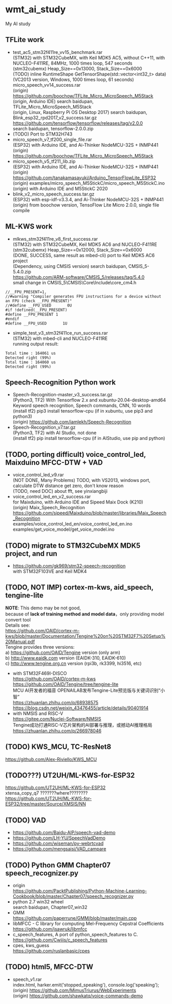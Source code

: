 # wmt_ai_study
My AI study  

## TFLite work  
* test_ac5_stm32f411re_vv15_benchmark.rar  
(STM32) with STM32CubeMX, with Keil MDK5 AC5, without C++11, with NUCLEO-F411RE, 84MHz, 1000 times loop, 547 seconds  
(stm32cubemx) Heap_Size==0x13000, Stack_Size==0x6000      
(TODO) inline RuntimeShape GetTensorShape(std::vector<int32_t> data)  
(VC2013 version, Windows, 1000 times loop, 61 seconds) micro_speech_vv14_success.rar  
(origin) https://github.com/boochow/TFLite_Micro_MicroSpeech_M5Stack  
(origin, Arduino IDE) search baidupan, TFLite_Micro_MicroSpeech_M5Stack  
(origin, Linux, Raspberry Pi OS Desktop 2017) search baidupan, Blink_esp32_rpd2017_v2_success.tar.gz  
https://github.com/tensorflow/tensorflow/releases/tag/v2.0.0  
search baidupan, tensorflow-2.0.0.zip  
* (TODO) Port to STM32H743  
* micro_speech_v7_tf200_single_file.rar  
(ESP32) with Arduino IDE, and Ai-Thinker NodeMCU-32S + INMP441  
(origin) https://github.com/boochow/TFLite_Micro_MicroSpeech_M5Stack  
* micro_speech_v5_tf211_lib.zip  
(ESP32) with Arduino IDE, and Ai-Thinker NodeMCU-32S + INMP441  
(origin) https://github.com/tanakamasayuki/Arduino_TensorFlowLite_ESP32  
(origin) examples/micro_speech_M5StickC/micro_speech_M5StickC.ino  
(origin) with Arduino IDE and M5StickC 2020    
* blink_v2_micro_speech_success.tar.gz  
(ESP32) with esp-idf-v3.3.4, and Ai-Thinker NodeMCU-32S + INMP441  
(origin) from boochow version, TensoFlow Lite Micro 2.0.0, single file compile    

## ML-KWS work  
* mlkws_stm32f411re_v8_first_success.rar  
(STM32) with STM32CubeMX, Keil MDK5 AC6 and NUCLEO-F411RE   
(stm32cubemx) Heap_Size==0x12000, Stack_Size==0x6000      
(DONE, SUCCESS, same result as mbed-cli) port to Keil MDK5 AC6 project  
(Dependency, using CMSIS version) search baidupan, CMSIS_5-5.4.0.zip    
https://github.com/ARM-software/CMSIS_5/releases/tag/5.4.0  
small change in CMSIS_5\CMSIS\Core\Include\core_cm4.h  
```
//__FPU_PRESENT=1,
//#warning "Compiler generates FPU instructions for a device without an FPU (check __FPU_PRESENT)"
//#define __FPU_USED       0U
#if !defined(__FPU_PRESENT)
#define __FPU_PRESENT 1
#endif
#define __FPU_USED       1U
```
* simple_test_v3_stm32f411ce_run_success.rar  
(STM32) with mbed-cli and NUCLEO-F411RE   
running output result:    
```
Total time : 164061 us  
Detected right (99%)  
Total time : 164060 us  
Detected right (99%)  
```

## Speech-Recognition Python work  
* Speech-Recognition-master_v3_success.tar.gz  
(Python3, TF2) With Tensorflow 2.x and xubuntu-20.04-desktop-amd64  
Keyword speech recognition, Speech commands, CNN, 10 words  
(install tf2) pip3 install tensorflow-cpu (if in xubuntu, use pip3 and python3)  
(origin) https://github.com/iamlekh/Speech-Recognition   
* Speech-Recognition_v7.tar.gz  
(Python3, TF2) with AI Studio, not done    
(install tf2) pip install tensorflow-cpu (if in AIStudio, use pip and python)  

## (TODO, porting difficult) voice_control_led, Maixduino MFCC-DTW + VAD  
* voice_control_led_v9.rar  
(NOT DONE, Many Problems) TODO, with VS2013, windows port, calculate DTW distance get zero, don't know reason    
(TODO, need DOC) about fft, see yinxiangbiji  
* voice_control_led_en_v2_success.rar    
for Maixduino, with Arduino IDE and Sipeed Maix Dock (K210)  
(origin) Maix_Speech_Recognition    
https://github.com/sipeed/Maixduino/blob/master/libraries/Maix_Speech_Recognition  
examples/voice_control_led_en/voice_control_led_en.ino  
examples/get_voice_model/get_voice_model.ino  

## (TODO) migrate to STM32CubeMX MDK5 project, and run      
* https://github.com/gk969/stm32-speech-recognition  
with STM32F103VE and Keil MDK4     

## (TODO, NOT IMP) cortex-m-kws, aid_speech, tengine-lite  
**NOTE**: This demo may be not good,  
because of **lack of training method and model data**，only providing model convert tool    
Details see:   
https://github.com/OAID/cortex-m-kws/blob/master/Documentation/Tengine%20on%20STM32F7%20Setup%20Manual.pdf  
Tengine provides three versions:  
a) https://github.com/OAID/Tengine version (only arm)  
b) http://www.eaidk.com version (EAIDK-310, EAIDK-610)  
c) http://www.tengine.org.cn version (rpi3b, rk3399, hi3516, etc)  
* with STM32F469I-DISCO  
https://github.com/OAID/cortex-m-kws  
https://github.com/OAID/Tengine/tree/tengine-lite  
MCU AI开发者的福音 OPENAILAB发布Tengine-Lite预览版与关键词识别“小智”  
https://zhuanlan.zhihu.com/p/68938575  
https://blog.csdn.net/weixin_43476455/article/details/90401914  
* with NMSIS and RISC-V  
https://gitee.com/Nuclei-Software/NMSIS  
Tengine成功打通RISC-V芯片架构的AI部署与推理，或撼动AI推理格局  
https://zhuanlan.zhihu.com/p/266978046  

## (TODO) KWS_MCU, TC-ResNet8  
https://github.com/Alex-Riviello/KWS_MCU  


## (TODO???) UT2UH/ML-KWS-for-ESP32  
https://github.com/UT2UH/ML-KWS-for-ESP32  
xtensa_copy_q7 ???????where????????  
https://github.com/UT2UH/ML-KWS-for-ESP32/tree/master/Source/XMSIS/NN  

## (TODO) VAD  
* https://github.com/Baidu-AIP/speech-vad-demo  
* https://github.com/LH-YU/SpeechVadDemo  
* https://github.com/wiseman/py-webrtcvad  
* https://github.com/mengsaisi/VAD_campare   


## (TODO) Python GMM Chapter07 speech_recognizer.py  
* origin  
https://github.com/PacktPublishing/Python-Machine-Learning-Cookbook/blob/master/Chapter07/speech_recognizer.py   
* python 2.7 win32 wheel     
search baidupan, Chapter07_win32  
* GMM  
https://github.com/paperrune/GMM/blob/master/main.cpp  
* libMFCC - C library for computing Mel-Frequency Cepstral Coefficients  
https://github.com/jsawruk/libmfcc  
* c_speech_features, A port of python_speech_features to C.  
https://github.com/Cwiiis/c_speech_features  
* cpes, kws_guess  
https://github.com/ruslanbasic/cpes  

## (TODO) html5, MFCC-DTW    
* speech_v1.rar  
index.html, harker.emit('stopped_speaking'), console.log('speaking');  
(origin) https://github.com/MimusTriurus/WebExperiments  
(origin) https://github.com/shawkatq/voice-commands-demo  
